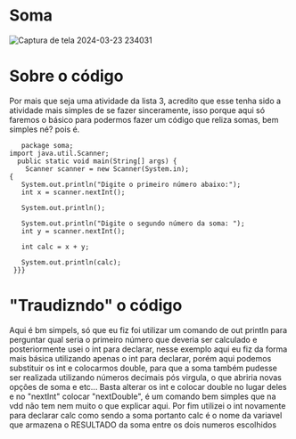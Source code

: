 # Soma

![Captura de tela 2024-03-23 234031](https://github.com/KauaaCastro/Estudos-da-faculdade/assets/162861675/dc0f871d-5bde-48f7-a04a-f74ebf415f59)

# Sobre o código
Por mais que seja uma atividade da lista 3, acredito que esse tenha sido a atividade mais simples de se fazer sinceramente, isso porque aqui só faremos o básico para podermos fazer um código que reliza somas, bem simples né? pois é.

       package soma;
    import java.util.Scanner;
      public static void main(String[] args) {
        Scanner scanner = new Scanner(System.in);
    {
       System.out.println("Digite o primeiro número abaixo:");
       int x = scanner.nextInt();

       System.out.println();

       System.out.println("Digite o segundo número da soma: ");
       int y = scanner.nextInt();

       int calc = x + y;

       System.out.println(calc);
     }}}  

# "Traudizndo" o código
Aqui é bm simpels, só que eu fiz foi utilizar um comando de out println para perguntar qual seria o primeiro número que deveria ser calculado e posteriormente usei o int para declarar, nesse exemplo aqui eu fiz da forma mais básica utilizando apenas o int para declarar, porém aqui podemos substituir os int e colocarmos double, para que a soma também pudesse ser realizada utilizando números decimais pós virgula, o que abriria novas opções de soma e etc... Basta alterar os int e colocar double no lugar deles e no "nextInt" colocar "nextDouble", é um comando bem simples que na vdd não tem nem muito o que explicar aqui.
Por fim utilizei o int novamente para declarar calc como sendo a soma portanto calc é o nome da variavel que armazena o RESULTADO da soma entre os dois numeros escolhidos 
